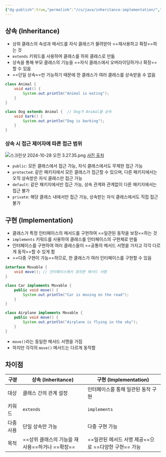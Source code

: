 ```yaml
---
{"dg-publish":true,"permalink":"/cs/java/inheritance-implementation/","dgPassFrontmatter":true,"noteIcon":"","created":"2024-10-28T03:09:59.218+09:00","updated":"2024-10-28T04:30:08.210+09:00"}
---
```


## 상속 (Inheritance)

- 상위 클래스의 속성과 메서드를 자식 클래스가 물려받아 ==재사용하고 확장==하는 것
- `extends` 키워드를 사용하여 클래스를 하위 클래스로 만듦
- 상속을 통해 부모 클래스의 기능을 ==자식 클래스에서 오버라이딩하거나 확장==할 수 있음
- ==단일 상속==만 가능하기 때문에 한 클래스가 여러 클래스를 상속받을 수 없음

```java
class Animal {
    void eat() {
        System.out.println("Animal is eating");
    }
}

class Dog extends Animal {  // Dog가 Animal을 상속
    void bark() {
        System.out.println("Dog is barking");
    }
}
```

### 상속 시 접근 제어자에 따른 접근 범위


![스크린샷 2024-10-28 오전 3.27.35.png](/img/user/images/%EC%8A%A4%ED%81%AC%EB%A6%B0%EC%83%B7%202024-10-28%20%EC%98%A4%EC%A0%84%203.27.35.png)
[사진 출처](https://joy-baek.tistory.com/10) 

- `public`: 모든 클래스에서 접근 가능, 자식 클래스에서도 무제한 접근 가능
- `protected`: 같은 패키지에서 모든 클래스가 접근할 수 있으며, 다른 패키지에서는 오직 상속받은 자식 클래스만 접근 가능
- `default`: 같은 패키지에서만 접근 가능, 상속 관계와 관계없이 다른 패키지에서는 접근 불가
- `private`: 해당 클래스 내에서만 접근 가능, 상속받는 자식 클래스에서도 직접 접근 불가


## 구현 (Implementation)

- 클래스가 특정 인터페이스의 메서드를 구현하여 ==일관된 동작을 보장==하는 것
- `implements` 키워드를 사용하여 클래스를 인터페이스의 구현체로 만듦
- 인터페이스를 구현하여 여러 클래스들이 ==공통의 메서드 서명을 가지고 각각 다르게 동작==할 수 있게 함
- ==다중 구현이 가능==하므로, 한 클래스가 여러 인터페이스를 구현할 수 있음

```java
interface Movable {
    void move(); // 인터페이스에서 정의한 메서드 서명
}

class Car implements Movable {
    public void move() {
        System.out.println("Car is moving on the road");
    }
}

class Airplane implements Movable {
    public void move() {
        System.out.println("Airplane is flying in the sky");
    }
}
```
- `move()`라는 동일한 메서드 서명을 가짐
- 하지만 각각의 `move()` 메서드는 다르게 동작함


## 차이점 

| 구분    | 상속 (Inheritance)              | 구현 (Implementation)               |
| ----- | ----------------------------- | --------------------------------- |
| 대상    | 클래스 간의 관계 설정                  | 인터페이스를 통해 일관된 동작 구현               |
| 키워드   | `extends`                     | `implements`                      |
| 다중 사용 | 단일 상속만 가능                     | 다중 구현 가능                          |
| 목적    | ==상위 클래스의 기능을 재사용==하거나 ==확장== | ==일관된 메서드 서명 제공==으로 ==다양한 구현== 가능 |

